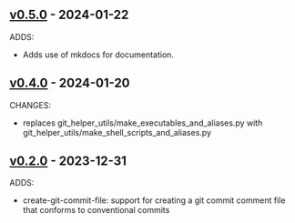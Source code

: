## [v0.5.0](https://github.com/jai-python3/git-helper-utils/tree/v0.5.0) - 2024-01-22

ADDS:
- Adds use of mkdocs for documentation.

## [v0.4.0](https://github.com/jai-python3/git-helper-utils/tree/v0.4.0) - 2024-01-20

CHANGES:
- replaces git_helper_utils/make_executables_and_aliases.py with git_helper_utils/make_shell_scripts_and_aliases.py

## [v0.2.0](https://github.com/jai-python3/git-helper-utils/tree/v0.2.0) - 2023-12-31

ADDS:
- create-git-commit-file: support for creating a git commit comment file that conforms to conventional commits
